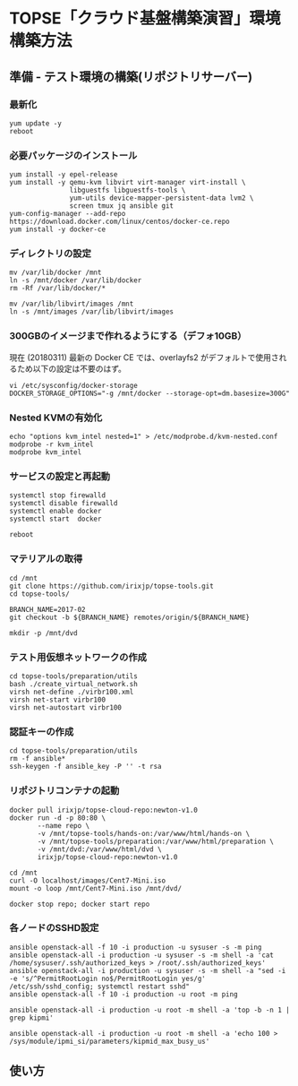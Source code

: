 TOPSE「クラウド基盤構築演習」環境構築方法
=========

準備 - テスト環境の構築(リポジトリサーバー)
------------

### 最新化

```
yum update -y
reboot
```

### 必要パッケージのインストール

```
yum install -y epel-release
yum install -y qemu-kvm libvirt virt-manager virt-install \
               libguestfs libguestfs-tools \
               yum-utils device-mapper-persistent-data lvm2 \
               screen tmux jq ansible git
yum-config-manager --add-repo https://download.docker.com/linux/centos/docker-ce.repo
yum install -y docker-ce
```

### ディレクトリの設定

```
mv /var/lib/docker /mnt
ln -s /mnt/docker /var/lib/docker
rm -Rf /var/lib/docker/*

mv /var/lib/libvirt/images /mnt
ln -s /mnt/images /var/lib/libvirt/images
```

### 300GBのイメージまで作れるようにする（デフォ10GB）

現在 (20180311) 最新の Docker CE では、overlayfs2 がデフォルトで使用されるため以下の設定は不要のはず。

```
vi /etc/sysconfig/docker-storage
DOCKER_STORAGE_OPTIONS="-g /mnt/docker --storage-opt=dm.basesize=300G"
```

### Nested KVMの有効化

```
echo "options kvm_intel nested=1" > /etc/modprobe.d/kvm-nested.conf
modprobe -r kvm_intel
modprobe kvm_intel
```

### サービスの設定と再起動

```
systemctl stop firewalld
systemctl disable firewalld
systemctl enable docker
systemctl start  docker

reboot
```

### マテリアルの取得

```
cd /mnt
git clone https://github.com/irixjp/topse-tools.git
cd topse-tools/

BRANCH_NAME=2017-02
git checkout -b ${BRANCH_NAME} remotes/origin/${BRANCH_NAME}

mkdir -p /mnt/dvd
```

### テスト用仮想ネットワークの作成

```
cd topse-tools/preparation/utils
bash ./create_virtual_network.sh
virsh net-define ./virbr100.xml
virsh net-start virbr100
virsh net-autostart virbr100
```

### 認証キーの作成

```
cd topse-tools/preparation/utils
rm -f ansible*
ssh-keygen -f ansible_key -P '' -t rsa
```

### リポジトリコンテナの起動

```
docker pull irixjp/topse-cloud-repo:newton-v1.0
docker run -d -p 80:80 \
       --name repo \
       -v /mnt/topse-tools/hands-on:/var/www/html/hands-on \
       -v /mnt/topse-tools/preparation:/var/www/html/preparation \
       -v /mnt/dvd:/var/www/html/dvd \
       irixjp/topse-cloud-repo:newton-v1.0

cd /mnt
curl -O localhost/images/Cent7-Mini.iso
mount -o loop /mnt/Cent7-Mini.iso /mnt/dvd/

docker stop repo; docker start repo
```

### 各ノードのSSHD設定

```
ansible openstack-all -f 10 -i production -u sysuser -s -m ping
ansible openstack-all -i production -u sysuser -s -m shell -a 'cat /home/sysuser/.ssh/authorized_keys > /root/.ssh/authorized_keys'
ansible openstack-all -i production -u sysuser -s -m shell -a "sed -i -e 's/^PermitRootLogin no$/PermitRootLogin yes/g' /etc/ssh/sshd_config; systemctl restart sshd"
ansible openstack-all -f 10 -i production -u root -m ping

ansible openstack-all -i production -u root -m shell -a 'top -b -n 1 | grep kipmi'

ansible openstack-all -i production -u root -m shell -a 'echo 100 > /sys/module/ipmi_si/parameters/kipmid_max_busy_us'
```

使い方
------------

